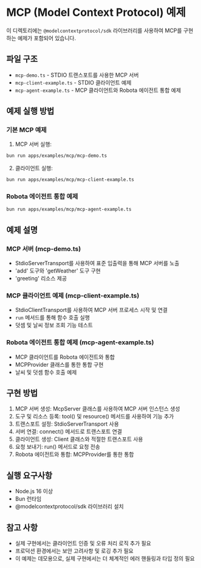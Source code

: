 # MCP (Model Context Protocol) 예제

이 디렉토리에는 `@modelcontextprotocol/sdk` 라이브러리를 사용하여 MCP를 구현하는 예제가 포함되어 있습니다.

## 파일 구조

- `mcp-demo.ts` - STDIO 트랜스포트를 사용한 MCP 서버
- `mcp-client-example.ts` - STDIO 클라이언트 예제
- `mcp-agent-example.ts` - MCP 클라이언트와 Robota 에이전트 통합 예제

## 예제 실행 방법

### 기본 MCP 예제

1. MCP 서버 실행:
```bash
bun run apps/examples/mcp/mcp-demo.ts
```

2. 클라이언트 실행:
```bash
bun run apps/examples/mcp/mcp-client-example.ts
```

### Robota 에이전트 통합 예제

```bash
bun run apps/examples/mcp/mcp-agent-example.ts
```

## 예제 설명

### MCP 서버 (mcp-demo.ts)
- StdioServerTransport를 사용하여 표준 입출력을 통해 MCP 서버를 노출
- 'add' 도구와 'getWeather' 도구 구현
- 'greeting' 리소스 제공

### MCP 클라이언트 예제 (mcp-client-example.ts)
- StdioClientTransport를 사용하여 MCP 서버 프로세스 시작 및 연결
- `run` 메서드를 통해 함수 호출 실행
- 덧셈 및 날씨 정보 조회 기능 테스트

### Robota 에이전트 통합 예제 (mcp-agent-example.ts)
- MCP 클라이언트를 Robota 에이전트와 통합
- MCPProvider 클래스를 통한 통합 구현
- 날씨 및 덧셈 함수 호출 예제

## 구현 방법

1. MCP 서버 생성: McpServer 클래스를 사용하여 MCP 서버 인스턴스 생성
2. 도구 및 리소스 등록: tool() 및 resource() 메서드를 사용하여 기능 추가
3. 트랜스포트 설정: StdioServerTransport 사용
4. 서버 연결: connect() 메서드로 트랜스포트 연결
5. 클라이언트 생성: Client 클래스와 적절한 트랜스포트 사용
6. 요청 보내기: run() 메서드로 요청 전송
7. Robota 에이전트와 통합: MCPProvider를 통한 통합

## 실행 요구사항

- Node.js 16 이상
- Bun 런타임
- @modelcontextprotocol/sdk 라이브러리 설치

## 참고 사항

- 실제 구현에서는 클라이언트 인증 및 오류 처리 로직 추가 필요
- 프로덕션 환경에서는 보안 고려사항 및 로깅 추가 필요
- 이 예제는 데모용으로, 실제 구현에서는 더 체계적인 에러 핸들링과 타입 정의 필요 